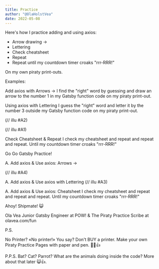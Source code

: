 ```yaml
---
title: Practice
author: "@OlaHolstVea"
date: 2022-05-08
---
```


Here's how I practice adding and using axios:

- Arrow drawing ->
- Lettering
- Check cheatsheet
- Repeat
- Repeat until my countdown timer croaks "rrr-RRR!"

On my own piraty print-outs.

Examples:

Add axios with Arrows ->
I find the "right" word by guessing and draw an arrow to the number 1 in my Gatsby function code on my piraty print-out.

Using axios with Lettering
I guess the "right" word and letter it by the number 3 outside my Gatsby function code on my piraty print-out.

(// illu #A2)

(// illu #A1)

Check Cheatsheet & Repeat
I check my cheatsheet and repeat and repeat and repeat. Until my countdown timer croaks "rrr-RRR!"

Go Go Gatsby Practice!

A. Add axios & Use axios: Arrows ->

(// illu #A4)

A. Add axios & Use axios with Lettering
(// illu #A3)

A. Add axios & Use axios: Cheatsheet
I check my cheatsheet and repeat and repeat and repeat. Until my countdown timer croaks "rrr-RRR!"

Ahoy! Shipmate! 😺

Ola Vea
Junior Gatsby Engineer at POW!
& The Piraty Practice Scribe at
olavea.com/fun

P.S.

No Printer?
«No printer!»
You say? Don't BUY a printer. Make your own Piraty Practice Pages with paper and pen.
💪😺👍

P.P.S.
Bat?
Cat?
Parrot?
What are the animals doing inside the code?
More about that later 😺👍.
